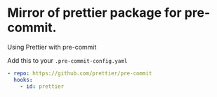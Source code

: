 # Mirror of prettier package for pre-commit.

Using Prettier with pre-commit

Add this to your `.pre-commit-config.yaml`

```yaml
- repo: https://github.com/prettier/pre-commit
  hooks:
    - id: prettier
```
